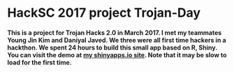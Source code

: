 # HackSC 2017 project Trojan-Day

#### This is a project for Trojan Hacks 2.0 in March 2017. I met my teammates Young Jin Kim and Daniyal Javed. We three were all first time hackers in a hackthon. We spent 24 hours to build this small app based on R, Shiny. You can visit the demo at [my shinyapps.io site](https://rongpenl.shinyapps.io/TrojanHacks/). Note that it may be slow to load for the first time.
